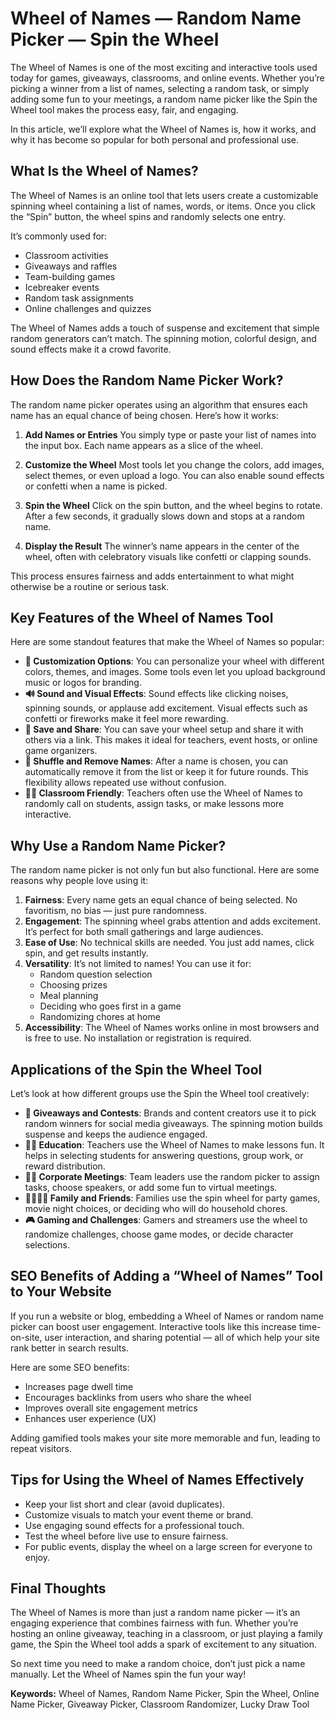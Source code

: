 # Wheel of Names — Random Name Picker — Spin the Wheel

The Wheel of Names is one of the most exciting and interactive tools used today for games, giveaways, classrooms, and online events. Whether you’re picking a winner from a list of names, selecting a random task, or simply adding some fun to your meetings, a random name picker like the Spin the Wheel tool makes the process easy, fair, and engaging.

In this article, we’ll explore what the Wheel of Names is, how it works, and why it has become so popular for both personal and professional use.

## What Is the Wheel of Names?

The Wheel of Names is an online tool that lets users create a customizable spinning wheel containing a list of names, words, or items. Once you click the “Spin” button, the wheel spins and randomly selects one entry.

It’s commonly used for:

*   Classroom activities
*   Giveaways and raffles
*   Team-building games
*   Icebreaker events
*   Random task assignments
*   Online challenges and quizzes

The Wheel of Names adds a touch of suspense and excitement that simple random generators can’t match. The spinning motion, colorful design, and sound effects make it a crowd favorite.

## How Does the Random Name Picker Work?

The random name picker operates using an algorithm that ensures each name has an equal chance of being chosen. Here’s how it works:

1.  **Add Names or Entries**
    You simply type or paste your list of names into the input box. Each name appears as a slice of the wheel.

2.  **Customize the Wheel**
    Most tools let you change the colors, add images, select themes, or even upload a logo. You can also enable sound effects or confetti when a name is picked.

3.  **Spin the Wheel**
    Click on the spin button, and the wheel begins to rotate. After a few seconds, it gradually slows down and stops at a random name.

4.  **Display the Result**
    The winner’s name appears in the center of the wheel, often with celebratory visuals like confetti or clapping sounds.

This process ensures fairness and adds entertainment to what might otherwise be a routine or serious task.

## Key Features of the Wheel of Names Tool

Here are some standout features that make the Wheel of Names so popular:

*   **🎨 Customization Options**: You can personalize your wheel with different colors, themes, and images. Some tools even let you upload background music or logos for branding.
*   **🔊 Sound and Visual Effects**: Sound effects like clicking noises, spinning sounds, or applause add excitement. Visual effects such as confetti or fireworks make it feel more rewarding.
*   **💾 Save and Share**: You can save your wheel setup and share it with others via a link. This makes it ideal for teachers, event hosts, or online game organizers.
*   **🔁 Shuffle and Remove Names**: After a name is chosen, you can automatically remove it from the list or keep it for future rounds. This flexibility allows repeated use without confusion.
*   **🧑‍🏫 Classroom Friendly**: Teachers often use the Wheel of Names to randomly call on students, assign tasks, or make lessons more interactive.

## Why Use a Random Name Picker?

The random name picker is not only fun but also functional. Here are some reasons why people love using it:

1.  **Fairness**: Every name gets an equal chance of being selected. No favoritism, no bias — just pure randomness.
2.  **Engagement**: The spinning wheel grabs attention and adds excitement. It’s perfect for both small gatherings and large audiences.
3.  **Ease of Use**: No technical skills are needed. You just add names, click spin, and get results instantly.
4.  **Versatility**: It’s not limited to names! You can use it for:
    *   Random question selection
    *   Choosing prizes
    *   Meal planning
    *   Deciding who goes first in a game
    *   Randomizing chores at home
5.  **Accessibility**: The Wheel of Names works online in most browsers and is free to use. No installation or registration is required.

## Applications of the Spin the Wheel Tool

Let’s look at how different groups use the Spin the Wheel tool creatively:

*   **🎁 Giveaways and Contests**: Brands and content creators use it to pick random winners for social media giveaways. The spinning motion builds suspense and keeps the audience engaged.
*   **🧑‍🏫 Education**: Teachers use the Wheel of Names to make lessons fun. It helps in selecting students for answering questions, group work, or reward distribution.
*   **👨‍💻 Corporate Meetings**: Team leaders use the random picker to assign tasks, choose speakers, or add some fun to virtual meetings.
*   **👨‍👩‍👧‍👦 Family and Friends**: Families use the spin wheel for party games, movie night choices, or deciding who will do household chores.
*   **🎮 Gaming and Challenges**: Gamers and streamers use the wheel to randomize challenges, choose game modes, or decide character selections.

## SEO Benefits of Adding a “Wheel of Names” Tool to Your Website

If you run a website or blog, embedding a Wheel of Names or random name picker can boost user engagement. Interactive tools like this increase time-on-site, user interaction, and sharing potential — all of which help your site rank better in search results.

Here are some SEO benefits:

*   Increases page dwell time
*   Encourages backlinks from users who share the wheel
*   Improves overall site engagement metrics
*   Enhances user experience (UX)

Adding gamified tools makes your site more memorable and fun, leading to repeat visitors.

## Tips for Using the Wheel of Names Effectively

*   Keep your list short and clear (avoid duplicates).
*   Customize visuals to match your event theme or brand.
*   Use engaging sound effects for a professional touch.
*   Test the wheel before live use to ensure fairness.
*   For public events, display the wheel on a large screen for everyone to enjoy.

## Final Thoughts

The Wheel of Names is more than just a random name picker — it’s an engaging experience that combines fairness with fun. Whether you’re hosting an online giveaway, teaching in a classroom, or just playing a family game, the Spin the Wheel tool adds a spark of excitement to any situation.

So next time you need to make a random choice, don’t just pick a name manually. Let the Wheel of Names spin the fun your way!

**Keywords:** Wheel of Names, Random Name Picker, Spin the Wheel, Online Name Picker, Giveaway Picker, Classroom Randomizer, Lucky Draw Tool
